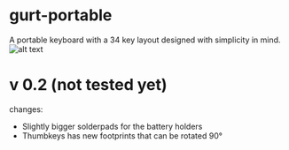 # gurt-portable
A portable keyboard with a 34 key layout designed with simplicity in mind.
![alt text](pictures/PXL_20220713_122904998.MP.jpg)


# v 0.2 (not tested yet)
changes:
<ul>
  <li>Slightly bigger solderpads for the battery holders</li>
  <li>Thumbkeys has new footprints that can be rotated 90°</li>
</ul>
